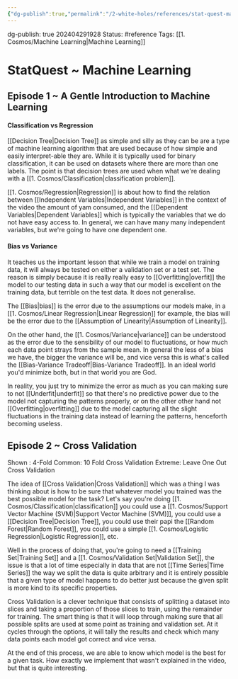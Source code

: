 ```yaml
---
{"dg-publish":true,"permalink":"/2-white-holes/references/stat-quest-machine-learning/","created":"2024-08-31T23:47:16.609-04:00","updated":"2024-12-11T22:59:04.627-05:00"}
---
```


dg-publish: true
202404291928
Status: #reference
Tags: [[1. Cosmos/Machine Learning\|Machine Learning]]
# StatQuest ~ Machine Learning
## Episode  1 ~ A Gentle Introduction to Machine Learning

#### Classification vs Regression
[[Decision Tree\|Decision Tree]] as simple and silly as they can be are a type of machine learning algorithm that are used because of how simple and easily interpret-able they are. While it is typically used for binary classification, it can be used on datasets where there are more than one labels. The point is that decision trees are used when what we're dealing with a [[1. Cosmos/Classification\|classification problem]].

[[1. Cosmos/Regression\|Regression]] is about how to find the relation between [[Independent Variables\|Independent Variables]] in the context of the video the amount of yam consumed, and the [[Dependent Variables\|Dependent Variables]] which is typically the variables that we do not have easy access to. In general, we can have many many independent variables, but we're going to have one dependent one. 

#### Bias vs Variance
It teaches us the important lesson that while we train a model on training data, it will always be tested on either a validation set or a test set. The reason is simply because it is really really easy to [[Overfitting\|overfit]] the model to our testing data in such a way that our model is excellent on the training data, but terrible on the test data. It does not generalise.

The [[Bias\|bias]] is the error due to the assumptions our models make, in a [[1. Cosmos/Linear Regression\|Linear Regression]] for example, the bias will be the error due to the [[Assumption of Linearity\|Assumption of Linearity]].

On the other hand, the [[1. Cosmos/Variance\|variance]] can be understood as the error due to the sensibility of our model to fluctuations, or how much each data point strays from the sample mean. In general the less of a bias we have, the bigger the variance will be, and vice versa this is what's called the  [[Bias-Variance Tradeoff\|Bias-Variance Tradeoff]]. In an  ideal world you'd minimize both, but in that world you are God. 

In reality, you just try to minimize the error as much as you can making sure to not [[Underfit\|underfit]] so that there's no predictive power due to the model not capturing the patterns properly, or on the other other hand not [[Overfitting\|overfitting]] due to the model capturing all the slight fluctuations in the training data instead of learning the patterns, henceforth becoming useless.

## Episode 2 ~ Cross Validation

Shown : 4-Fold
Common: 10 Fold Cross Validation
Extreme: Leave One Out Cross Validation

The idea of [[Cross Validation\|Cross Validation]] which was a thing I was thinking about is how to be sure that whatever model you trained was the best possible model for the task? Let's say you're doing [[1. Cosmos/Classification\|classification]] you could use a [[1. Cosmos/Support Vector Machine (SVM)\|Support Vector Machine (SVM)]], you could use a [[Decision Tree\|Decision Tree]], you could use their papi the [[Random Forest\|Random Forest]], you could use a simple [[1. Cosmos/Logistic Regression\|Logistic Regression]], etc.

Well in the process of doing that, you're going to need a [[Training Set\|Training Set]] and a [[1. Cosmos/Validation Set\|Validation Set]], the issue is that a lot of time especially in data that are not [[Time Series\|Time Series]] the way we split the data is quite arbitrary and it is entirely possible that a given type of model happens to do better just because the given split is more kind to its specific properties.

Cross Validation is a clever technique that consists of splitting a dataset into slices and taking a proportion of those slices to train, using the remainder for training. The smart thing is that it will loop through making sure that all possible splits are used at some point as training and validation set. At it cycles through the options, it will tally the results and check which many data points each model got correct and vice versa. 

At the end of this process, we are able to know which model is the best for a given task. How exactly we implement that wasn't explained in the video, but that is quite interesting.

